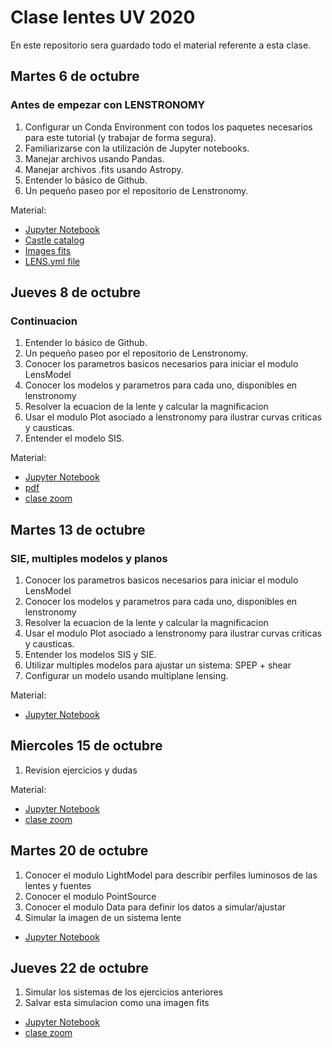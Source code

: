 # Clase lentes UV 2020

En este repositorio sera guardado todo el material referente a esta clase. 

## Martes 6 de octubre 

### Antes de empezar con LENSTRONOMY

1. Configurar un Conda Environment con todos los paquetes necesarios para este tutorial (y trabajar de forma segura).
2. Familiarizarse con la utilización de Jupyter notebooks.
3. Manejar archivos usando Pandas.
4. Manejar archivos .fits usando Astropy.
5. Entender lo básico de Github.
6. Un pequeño paseo por el repositorio de Lenstronomy.

Material:

- [Jupyter Notebook ](/Clase1/Clase1.ipynb)
- [Castle catalog ](/Clase1/castle1.csv)
- [Images fits ](/fits_lentes_F160W/)
- [LENS.yml file](/Clase1/LENS.yml)

## Jueves 8 de octubre 

### Continuacion

1. Entender lo básico de Github.
2. Un pequeño paseo por el repositorio de Lenstronomy.
3. Conocer los parametros basicos necesarios para iniciar el modulo LensModel
4. Conocer los modelos y parametros para cada uno, disponibles en lenstronomy
5. Resolver la ecuacion de la lente y calcular la magnificacion
6. Usar el modulo Plot asociado a lenstronomy para ilustrar curvas criticas y causticas.
7. Entender el modelo SIS.

Material:

- [Jupyter Notebook ](/clase2/Clase2.ipynb)
- [pdf](/clase2/clase2.pdf)
- [clase zoom](https://drive.google.com/file/d/1oSrWr7yrUXf4fotnfiGYwYXwDpdIMnVT/view?usp=sharing)

## Martes 13 de octubre 

### SIE, multiples modelos y planos

1. Conocer los parametros basicos necesarios para iniciar el modulo LensModel
2. Conocer los modelos y parametros para cada uno, disponibles en lenstronomy
3. Resolver la ecuacion de la lente y calcular la magnificacion 
4. Usar el modulo Plot asociado a lenstronomy para ilustrar curvas criticas y causticas.
5. Entender los modelos SIS y SIE.
6. Utilizar multiples modelos para ajustar un sistema: SPEP + shear
7. Configurar un modelo usando multiplane lensing.

Material:

- [Jupyter Notebook ](/clase2/Clase3.ipynb)

## Miercoles 15 de octubre 

1. Revision ejercicios y dudas

Material:

- [Jupyter Notebook ](/clase4/clase3_soluciones.ipynb)
- [clase zoom](https://drive.google.com/file/d/1aZhnI4uW-z7Iwp9OGKb5WMuwXXDW4MLC/view?usp=sharing)

## Martes 20 de octubre

1. Conocer el modulo LightModel para describir perfiles luminosos de las lentes y fuentes
2. Conocer el modulo PointSource
3. Conocer el modulo Data para definir los datos a simular/ajustar
4. Simular la imagen de un sistema lente

- [Jupyter Notebook ](/Clase5/clase5.ipynb)

## Jueves 22 de octubre

1. Simular los sistemas de los ejercicios anteriores
2. Salvar esta simulacion como una imagen fits

- [Jupyter Notebook ](/Clase6/clase6.ipynb)
- [clase zoom](https://drive.google.com/file/d/11lMhBvRpMz4XWSv_fA63u36p3s3zI0VX/view?usp=sharing)

